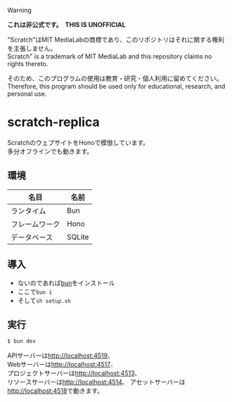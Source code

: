 > [!WARNING]
> **これは非公式です。**　**THIS IS UNOFFICIAL**
> 
> "Scratch"はMIT MediaLabの商標であり、このリポジトリはそれに関する権利を主張しません。  
> Scratch" is a trademark of MIT MediaLab and this repository claims no rights thereto.
> 
> そのため、このプログラムの使用は教育・研究・個人利用に留めてください。  
> Therefore, this program should be used only for educational, research, and personal use.

# scratch-replica
ScratchのウェブサイトをHonoで模倣しています。  
多分オフラインでも動きます。

## 環境
|名目|名前|
|-|-|
|ランタイム|Bun|
|フレームワーク|Hono|
|データベース|SQLite|

## 導入
- ないのであれば[bun](https://bun.sh/)をインストール
- ここで`bun i`
- そして`sh setup.sh`

## 実行
```sh
$ bun dev
```
APIサーバーは[http://localhost:4519](http://localhost:4519)、  
Webサーバーは[http://localhost:4517](http://localhost:4517)、  
プロジェクトサーバーは[http://localhost:4513](http://localhost:4513)、  
リソースサーバーは[http://localhost:4514](http://localhost:4514)、
アセットサーバーは[http://localhost:4518](http://localhost:4518)で動きます。
